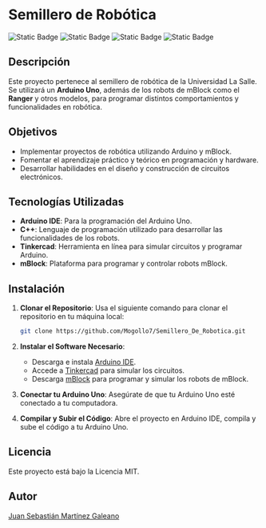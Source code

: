 # Semillero de Robótica

![Static Badge](https://img.shields.io/badge/C%2B%2B-20-blue?logo=cplusplus&logoColor=white)
![Static Badge](https://img.shields.io/badge/Arduino-2.3.3-%2300878F?logo=arduino&logoColor=white)
![Static Badge](https://img.shields.io/badge/Tinkercad-Web-orange?logo=tinkercad&logoColor=white)
![Static Badge](https://img.shields.io/badge/mBlock-5.4.3-blue?logo=mblock&logoColor=white)

## Descripción
Este proyecto pertenece al semillero de robótica de la Universidad La Salle. Se utilizará un **Arduino Uno**, además de los robots de mBlock como el **Ranger** y otros modelos, para programar distintos comportamientos y funcionalidades en robótica.

## Objetivos
- Implementar proyectos de robótica utilizando Arduino y mBlock.
- Fomentar el aprendizaje práctico y teórico en programación y hardware.
- Desarrollar habilidades en el diseño y construcción de circuitos electrónicos.

## Tecnologías Utilizadas
- **Arduino IDE**: Para la programación del Arduino Uno.
- **C++**: Lenguaje de programación utilizado para desarrollar las funcionalidades de los robots.
- **Tinkercad**: Herramienta en línea para simular circuitos y programar Arduino.
- **mBlock**: Plataforma para programar y controlar robots mBlock.

## Instalación
1. **Clonar el Repositorio**: Usa el siguiente comando para clonar el repositorio en tu máquina local:

   ```bash
   git clone https://github.com/Mogollo7/Semillero_De_Robotica.git
   ```

2. **Instalar el Software Necesario**:
   - Descarga e instala [Arduino IDE](https://www.arduino.cc/en/software).
   - Accede a [Tinkercad](https://www.tinkercad.com/) para simular los circuitos.
   - Descarga [mBlock](https://www.mblock.cc/) para programar y simular los robots de mBlock.

3. **Conectar tu Arduino Uno**: Asegúrate de que tu Arduino Uno esté conectado a tu computadora.

4. **Compilar y Subir el Código**: Abre el proyecto en Arduino IDE, compila y sube el código a tu Arduino Uno.

## Licencia
Este proyecto está bajo la Licencia MIT.

## Autor

[Juan Sebastián Martínez Galeano](https://github.com/Mogollo7)
